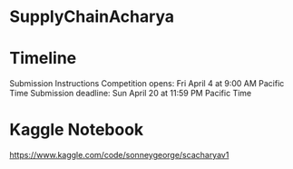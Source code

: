 # SupplyChainAcharya

# Timeline
Submission Instructions
Competition opens: Fri April 4 at 9:00 AM Pacific Time
Submission deadline: Sun April 20 at 11:59 PM Pacific Time

# Kaggle Notebook
https://www.kaggle.com/code/sonneygeorge/scacharyav1
